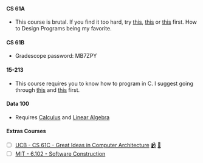 #### CS 61A

- This course is brutal. If you find it too hard, try [this](https://programming-23.mooc.fi/), [this](https://cs50.harvard.edu/x/2023/) or [this](https://htdp.org/) first. How to Design Programs being my favorite.
 
#### CS 61B

-  Gradescope password: MB7ZPY

#### 15-213

- This course requires you to know how to program in C. I suggest going through [this](https://nostarch.com/Effective_C) and [this](https://nostarch.com/algorithmic-thinking) first.

#### Data 100

- Requires [Calculus]() and [Linear Algebra]()

#### Extras Courses

- [ ] [UCB - CS 61C - Great Ideas in Computer Architecture](https://inst.eecs.berkeley.edu/~cs61c/fa22/) [📹](https://www.bilibili.com/video/BV1Se411c766/) [🥼](https://github.com/orgs/61c-teach/repositories)
- [ ] [MIT - 6.102 - Software Construction](https://web.mit.edu/6.031/www/sp23/)
